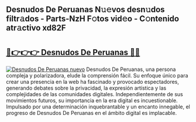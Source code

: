 ## Desnudos De Peruanas N𝚞𝚎vos desn𝚞dos filtr𝚊dos - Parts-NzH F𝚘tos vid𝚎o - C𝚘ntenido atr𝚊ctivo xd82F

# <h2><a href="http://mb61zo7.tromn.icu/?c=Desnudos+De+Peruanas">🔗👉👉👉 Desnudos De Peruanas 🔗🔗</a></h2>

[![Desnudos De Peruanas nuevo](https://i.imgur.com/pEAQMta.gif)](http://mb61zo7.tromn.icu/?c=Desnudos+De+Peruanas)
Desnudos De Peruanas, una persona compleja y polarizadora, elude la comprensión fácil. Su enfoque único para crear una presencia en la web ha fascinado y provocado espectadores, generando debates sobre la privacidad, la expresión artística y las complejidades de las comunidades digitales. Independientemente de sus movimientos futuros, su importancia en la era digital es incuestionable. Impulsado por una determinación inquebrantable y un encanto innegable, el progreso de Desnudos De Peruanas en el ámbito digital es implacable.
